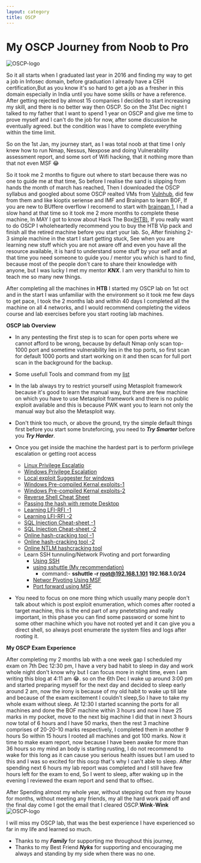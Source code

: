 ```yaml
---
layout: category
title: OSCP
---
```


<h1 Class="message">
  My OSCP Journey from Noob to Pro
</h1>

![OSCP-logo](https://teckk2.github.io/assets/images/offsec-logo.png)

So it all starts when I graduated last year in 2016 and finding my way to get a job in Infosec domain, before graduation I already have a CEH certification,But as you know it's so hard to get a job as a fresher in this domain especially in India until you have some skills or have a reference. After getting rejected by almost 15 companies I decided to start increasing my skill, and there is no better way then OSCP. So on the 31st Dec night I talked to my father that I want to spend 1 year on OSCP and give me time to prove myself and I can't do the job for now, after some discussion he eventually agreed. but the condition was I have to complete everything within the time limit.

So on the 1st Jan, my journey start, as I was total noob at that time I only knew how to run Nmap, Nessus, Nexpose and doing Vulnerability assessment report, and some sort of Wifi hacking, that it nothing more than that not even MSF 😂

So it took me 2 months to figure out where to start because there was no one to guide me at that time, So before I realise the sand is slipping from hands the month of march has reached, Then I downloaded the OSCP syllabus and googled about some OSCP realted VMs from [Vulnhub](http://www.abatchy.com/2017/02/oscp-like-vulnhub-vms), did few from them and like kioptix seriense and IMF and Brainpan to learn BOF, If you are new to BUffere overflow I recomend to start with [brainpan 1](https://www.vulnhub.com/entry/brainpan-1,51/), I had a slow hand at that time so it took me 2 more months to complete these machine, In MAY I got to know about Hack The Box[(HTB)](https://www.hackthebox.eu), If you really want to do OSCP I wholeheartedly recommend you to buy the HTB Vip pack and finish all the retired machine before you start your lab. So, After finishing 2-3 simple machine in the start I start getting stuck, See when you are learning new stuff which you are not aware off and even you have all the resource available, it is hard to understand some stuff by your self and at that time you need someone to guide you / mentor you which is hard to find, because most of the people don't care to share their knowledge with anyone, but I was lucky I met my mentor _**KNX**_. I am very thankful to him to teach me so many new things.

After completing all the machines in **HTB** I started my OSCP lab on 1st oct and in the start I was unfamiliar with the environment so it took me few days to get pace, I took the 2 months lab and within 40 days I completed all the machine on all 4 networks, and I would recommend completing the videos course and lab exercises before you start rooting lab machines.

**OSCP lab Overview**
* In any pentesting the first step is to scan for open ports where we cannot afford to be wrong, because by default Nmap only scan top-1000 port and sometime vulnerability lies in the top ports, so first scan for default 1000 ports and start working on it and then scan for full port scan in the background for the backup.
* Some usefull Tools and command from my [list](https://teckk2.github.io/2017/12/12/OSCP-Tools-and-commands.html)
* In the lab always try to restrict yourself using Metasploit framework because it's good to learn the manual way, but there are few machine on which you have to use Metasploit framework and there is no public exploit available and this is because PWK want you to learn not only the manual way but also the Metasploit way.
* Don't think too much, or above the ground, try the simple default things first before you start some bruteforcing, you need to _**Try Smarter**_ before you _**Try Harder**_.

* Once you get inside the machine the hardest part is to perform privilege escalation or getting root access
  * [Linux Privilege Escalatio](https://blog.g0tmi1k.com/2011/08/basic-linux-privilege-escalation/)
  * [Windows Privilege Escalation](http://www.fuzzysecurity.com/tutorials/16.html)
  * [Local exploit Suggester for windows](https://pentestlab.blog/2017/04/24/windows-kernel-exploits/)
  * [Windows Pre-compiled Kernal exploits-1](https://github.com/abatchy17/WindowsExploits)
  * [Windows Pre-compiled Kernal exploits-2](https://github.com/SecWiki/windows-kernel-exploits)
  * [Reverse Shell Cheat Sheet](http://pentestmonkey.net/cheat-sheet/shells/reverse-shell-cheat-sheet)
  * [Passing the hash with remote Desktop](https://www.kali.org/penetration-testing/passing-hash-remote-desktop/)
  * [Learning LFI-RFI -1](https://www.hackersonlineclub.com/lfi-rfi/)
  * [Learning LFI-RFI -2](https://0xzoidberg.wordpress.com/category/security/lfi-rfi/)
  * [SQL Injection Cheat-sheet -1](http://resources.infosecinstitute.com/backdoor-sql-injection/)
  * [SQL Injection Cheat-sheet -2](http://resources.infosecinstitute.com/backdoor-sql-injection/)
  * [Online hash-cracking tool -1](https://crackstation.net)
  * [Online hash-cracking tool -2](https://hashkiller.co.uk)
  * [Online NTLM hashcracking tool](http://md5decrypt.net/en/Ntlm/)
  * Learn SSH tunnuling/Network Pivoting and port forwarding
    * [Using SSH](http://www.debianadmin.com/howto-use-ssh-local-and-remote-port-forwarding.html)
    * [using sshuttle (My recommendation)](http://blog.trackets.com/2014/05/17/ssh-tunnel-local-and-remote-port-forwarding-explained-with-examples.html)
      * command:- **sshuttle -r root@192.168.1.101 192.168.1.0/24** 
    * [Networ Pivoting Using MSF](https://www.offensive-security.com/metasploit-unleashed/Pivoting/)
    * [Port forward using MSF](https://www.offensive-security.com/metasploit-unleashed/Portfwd/)
* You need to focus on one more thing which usually many people don't talk about which is post exploit enumeration, which comes after rooted a target machine, this is the end part of any pnetetsting and really important, in this phase you can find some password or some hint to some other machine which you have not rooted yet and it can give you a direct shell, so always post enumerate the system files and logs after rooting it.

**My OSCP Exam Experience**

After completing my 2 months lab with a one week gap I scheduled my exam on 7th Dec 12:30 pm, I have a very bad habit to sleep in day and work whole night don't know why but I can focus more in night time, even I am writing this blog at 4:11 am 😂.
so on the 6th Dec I wake up around 3:00 pm and started preparing myself for the next day and decided to sleep early around 2 am, now the irony is because of my old habit to wake up till late and because of the exam excitement I couldn't sleep,So I have to take my whole exam without sleep. At 12:30 I started scanning the ports for all machines and done the BOF machine within 3 hours and now I have 25 marks in my pocket, move to the next big machine I did that in next 3 hours now total of 6 hours and I have 50 marks, then the rest 3 machine comprises of 20-20-10 marks respectively, I completed them in another 9 hours So within 15 hours I rooted all machines and got 100 marks. Now it time to make exam report, now because I have been awake for more than 36 hours so my mind an body is starting rusting, I do not recommend to wake for this long as it can cause you serious health issues but I am used to this and I was so excited for this oscp that's why I can't able to sleep. After spending next 6 hours my lab report was completed and I still have few hours left for the exam to end, So I went to sleep, after waking up in the evening I reviewed the exam report and send that to offsec.

After Spending almost my whole year, without stepping out from my house for months, without meeting any friends, my all the hard work paid off and the final day come I got the email that I cleared OSCP.**Wink**-**Wink**
![OSCP-logo](https://teckk2.github.io//assets/images/offsec-student-certified-emblem-rgb-oscp.jpeg)

I will miss my OSCP lab, that was the best experience I have experienced so far in my life and learned so much.

* Thanks to my _**Family**_ for supporting me throughout this journey,
* Thanks to my Best Friend _**Nyks**_ for supporting and encouraging me always and standing by my side when there was no one.


